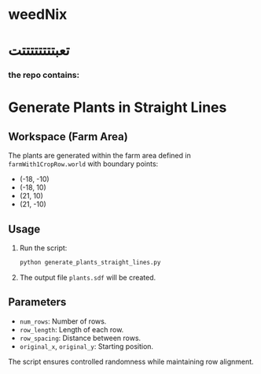 # weedNix
# تعبتتتتتتتتت
### the repo contains:

# Generate Plants in Straight Lines

## Workspace (Farm Area)
The plants are generated within the farm area defined in `farmWith1CropRow.world` with boundary points:
- (-18, -10)
- (-18, 10)
- (21, 10)
- (21, -10)

## Usage
1. Run the script:
   ```bash
   python generate_plants_straight_lines.py
   ```
2. The output file `plants.sdf` will be created.

## Parameters
- `num_rows`: Number of rows.
- `row_length`: Length of each row.
- `row_spacing`: Distance between rows.
- `original_x`, `original_y`: Starting position.

The script ensures controlled randomness while maintaining row alignment.


